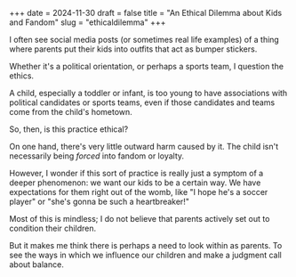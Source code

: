 +++
date = 2024-11-30
draft = false
title = "An Ethical Dilemma about Kids and Fandom"
slug = "ethicaldilemma"
+++

I often see social media posts (or sometimes real life examples) of a thing where parents put their kids into outfits that act as bumper stickers.

Whether it's a political orientation, or perhaps a sports team, I question the ethics.

A child, especially a toddler or infant, is too young to have associations with political candidates or sports teams, even if those candidates and teams come from the child's hometown.

So, then, is this practice ethical?

On one hand, there's very little outward harm caused by it. The child isn't necessarily being _forced_ into fandom or loyalty.

However, I wonder if this sort of practice is really just a symptom of a deeper phenomenon: we want our kids to be a certain way. We have expectations for them right out of the womb, like "I hope he's a soccer player" or "she's gonna be such a heartbreaker!"

Most of this is mindless; I do not believe that parents actively set out to condition their children. 

But it makes me think there is perhaps a need to look within as parents. To see the ways in which we influence our children and make a judgment call about balance.